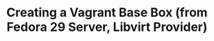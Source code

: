 ---
title: "Creating a Vagrant Base Box (from Fedora 29 Server, Libvirt Provider)"
tags: [virtualization, vm, vagrant, libvirt, qemu, kvm, fedora]
caption: "Wayfarers Looking at the Statue of Jizo Bosatsu in a Pine Grove at Hashiba (ca. 1840) by Utagawa Kuniyoshi"
---
